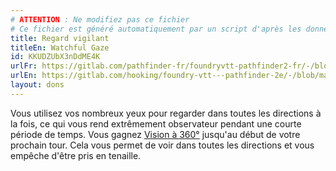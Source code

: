 ```yaml
---
# ATTENTION : Ne modifiez pas ce fichier
# Ce fichier est généré automatiquement par un script d'après les données du module Foundry VTT officiel et de sa traduction
title: Regard vigilant
titleEn: Watchful Gaze
id: KKUDZUbX3nDdME4K
urlFr: https://gitlab.com/pathfinder-fr/foundryvtt-pathfinder2-fr/-/blob/master/data/feats/KKUDZUbX3nDdME4K.htm
urlEn: https://gitlab.com/hooking/foundry-vtt---pathfinder-2e/-/blob/master/packs/data/feats.db/watchful-gaze.json
layout: dons
---
```

Vous utilisez vos nombreux yeux pour regarder dans toutes les directions à la fois, ce qui vous rend extrêmement observateur pendant une courte période de temps. Vous gagnez [Vision à 360°](../capacités-monstres/vision-à-360°.html) jusqu'au début de votre prochain tour. Cela vous permet de voir dans toutes les directions et vous empêche d'être pris en tenaille.
